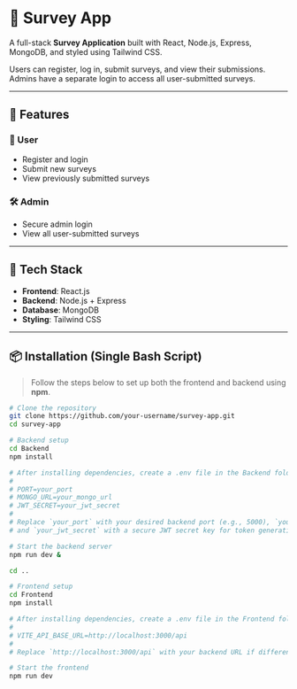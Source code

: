 # 📝 Survey App

A full-stack **Survey Application** built with React, Node.js, Express, MongoDB, and styled using Tailwind CSS.

Users can register, log in, submit surveys, and view their submissions. Admins have a separate login to access all user-submitted surveys.

---

## 🚀 Features

### 👤 User
- Register and login
- Submit new surveys
- View previously submitted surveys

### 🛠️ Admin
- Secure admin login
- View all user-submitted surveys

---

## 🧰 Tech Stack

- **Frontend**: React.js  
- **Backend**: Node.js + Express  
- **Database**: MongoDB  
- **Styling**: Tailwind CSS  

---

## 📦 Installation (Single Bash Script)

> Follow the steps below to set up both the frontend and backend using **npm**.

```bash
# Clone the repository
git clone https://github.com/your-username/survey-app.git
cd survey-app

# Backend setup
cd Backend
npm install

# After installing dependencies, create a .env file in the Backend folder with the following environment variables:
# 
# PORT=your_port
# MONGO_URL=your_mongo_url
# JWT_SECRET=your_jwt_secret
#
# Replace `your_port` with your desired backend port (e.g., 5000), `your_mongo_url` with your MongoDB connection URL,
# and `your_jwt_secret` with a secure JWT secret key for token generation.

# Start the backend server
npm run dev &

cd ..

# Frontend setup
cd Frontend
npm install

# After installing dependencies, create a .env file in the Frontend folder with the following environment variable:
#
# VITE_API_BASE_URL=http://localhost:3000/api
#
# Replace `http://localhost:3000/api` with your backend URL if different.

# Start the frontend
npm run dev
